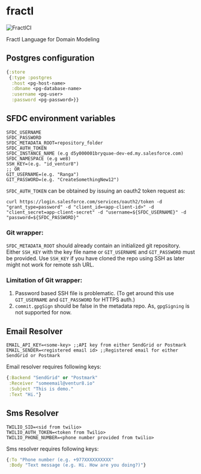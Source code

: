 # fractl
![FractlCI](https://github.com/fractl-io/fractl/workflows/FractlCI/badge.svg)

Fractl Language for Domain Modeling


## Postgres configuration
```clojure
{:store
 {:type :postgres
  :host <pg-host-name>
  :dbname <pg-database-name>
  :username <pg-user>
  :password <pg-password>}}

```

## SFDC environment variables
```dotenv
SFDC_USERNAME
SFDC_PASSWORD
SFDC_METADATA_ROOT=repository_folder
SFDC_AUTH_TOKEN
SFDC_INSTANCE_NAME (e.g d5y000001bryquae-dev-ed.my.salesforce.com)
SFDC_NAMESPACE (e.g we8)
SSH_KEY=(e.g. "id_ventur8") 
;; OR
GIT_USERNAME=(e.g. "Ranga")
GIT_PASSWORD=(e.g. "CreateSomethingNew12")
```

`SFDC_AUTH_TOKEN` can be obtained by issuing an oauth2 token request as:

```shell
curl https://login.salesforce.com/services/oauth2/token -d "grant_type=password" -d "client_id=<app-client-id>" -d "client_secret=app-client-secret" -d "username=${SFDC_USERNAME}" -d "password=${SFDC_PASSWORD}"
```

### Git wrapper:
`SFDC_METADATA_ROOT` should already contain an initialized git repository.
Either `SSH_KEY` with the key file name or `GIT_USERNAME` and `GIT_PASSWORD` must be provided.
Use `SSH_KEY` if you have cloned the repo using SSH as later might not work for remote ssh URL.

### Limitation of Git wrapper:
1. Password based SSH file is problematic. (To get around this use `GIT_USERNAME` and `GIT_PASSWORD` for HTTPS auth.)
2. `commit.gpgSign` should be false in the metadata repo. As, `gpgSigning` is not supported for now.

## Email Resolver

```dotenv
EMAIL_API_KEY=<some-key> ;;API key from either SendGrid or Postmark
EMAIL_SENDER=<registered email id> ;;Registered email for either SendGrid or Postmark
```
Email resolver requires following keys:
```clojure
{:Backend "SendGrid" or "Postmark"
 :Receiver "someemail@ventur8.io"
 :Subject "This is demo."
 :Text "Hi."}
```

## Sms Resolver
```dotenv
TWILIO_SID=<sid from twilio>
TWILIO_AUTH_TOKEN=<token from Twilio>
TWILIO_PHONE_NUMBER=<phone number provided from twilio>
```

Sms resolver requires following keys:
```clojure
{:To "Phone number (e.g. +977XXXXXXXXXX"
 :Body "Text message (e.g. Hi. How are you doing?)"}
```
